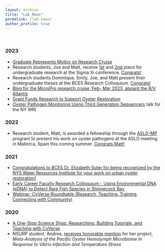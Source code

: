 ```yaml
---
layout: archive
title: "Lab News"
permalink: /lab-news/
author_profile: true
---
```

<br/>

### 2023
- [Graduate Represents Molloy on Research Cruise](https://www.molloy.edu/news/graduate-represents-molloy-on-research-cruise)
- Research students, Joe and Matt, receive [1st](https://projectboard.world/sigmaxi/project/abundance-and-diversity-of-oyster-microbiomes) and [2nd](https://projectboard.world/sigmaxi/project/oyster-pathogen-monitoring-using-third-generation-sequencers) place for undergraduate research at the Sigma Xi conference. [Congrats!](https://www.instagram.com/p/CsY-6-3MaAw/)
- Research students Dominique, Emily, Joe, and Matt present their undergraduate theses at the BCES Research Colloquium. [Congrats!](https://www.instagram.com/p/CrUf26tt0tk/?utm_source=ig_web_copy_link&igshid=MzRlODBiNWFlZA==)
- [Blog for the MicroPro research cruise, Feb- Mar 2023, aboard the R/V Atlantis](https://micropro2023.wordpress.com/)
- [Grant Funds Research to Support Oyster Restoration](https://www.molloy.edu/news/grant-funds-research-to-support-oyster-restoration)
- [Oyster Pathogen Monitoring Using Third Generation Sequencers](https://youtu.be/vijcWphX4Is) talk for the NY WRI

### 2022

- Research student, Matt, is awarded a fellowship through the [ASLO-MP](https://www.aslo.org/opportunities-in-aslo/aslo-multicultural-program/) program to present his work on oyster pathogens at the ASLO meeting in Mallorca, Spain this coming summer. [Congrats Matt!](https://www.instagram.com/p/CmHq2hiP7yY/?utm_source=ig_web_copy_link&igshid=MzRlODBiNWFlZA==)


### 2021
- [Congratulations to BCES Dr. Elizabeth Suter for being recognized by the NYS Water Resources Institute for your work on urban oyster restoration!](https://www.instagram.com/p/CL4rEMkD0MM/?utm_source=ig_web_copy_link&igshid=MzRlODBiNWFlZA==)
- [Early Career Faculty Research Colloquium - Using Environmental DNA (eDNA) to Detect Rare Fish Species in Shinnecock Bay](https://www.instagram.com/p/CNZ13OwDv1g/?utm_source=ig_web_copy_link&igshid=MzRlODBiNWFlZA==)
- [Webinar: CyVerse Roundtable (Research, Teaching, Training, Connecting with Community)](https://youtu.be/4s3L1vDANWs)


### 2020

- [A One-Stop Science Shop: Researching, Building Tutorials, and Teaching with CyVerse](https://cyverse.org/a-one-stop-science-shop-researching-building-tutorials-and-teaching-with-cyverse)
- NSURP student, Andrea, [receives honorable mention](https://nsurp.org/projects-presentations/) for her project, <i>Meta-Analysis of the Pacific Oyster Hemolymph Microbiome In Response to Vibrio Infection and Temperature Stress</i>

